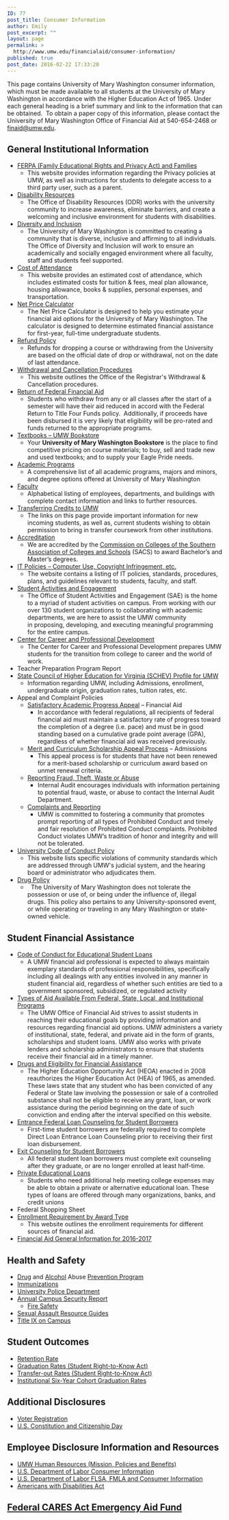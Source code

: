 ```yaml
---
ID: 77
post_title: Consumer Information
author: Emily
post_excerpt: ""
layout: page
permalink: >
  http://www.umw.edu/financialaid/consumer-information/
published: true
post_date: 2016-02-22 17:33:20
---
```

This page contains University of Mary Washington consumer information, which must be made available to all students at the University of Mary Washington in accordance with the Higher Education Act of 1965. Under each general heading is a brief summary and link to the information that can be obtained.  To obtain a paper copy of this information, please contact the University of Mary Washington Office of Financial Aid at 540-654-2468 or <a href="mailto:finaid@umw.edu">finaid@umw.edu</a>.
<h2>General Institutional Information</h2>
<ul>
 	<li><a href="http://www.umw.edu/financialaid/ferpa/">FERPA (Family Educational Rights and Privacy Act) and Families </a>
<ul>
 	<li>This website provides information regarding the Privacy policies at UMW, as well as instructions for students to delegate access to a third party user, such as a parent.</li>
</ul>
</li>
 	<li><a href="http://academics.umw.edu/disability/">Disability Resources </a>
<ul>
 	<li><span class="left">The Office of Disability Resources (ODR) works with the university community to increase awareness, eliminate barriers, and create a welcoming and inclusive environment for students with disabilities. </span></li>
</ul>
</li>
 	<li><a href="http://diversity.umw.edu/">Diversity and Inclusion</a>
<ul>
 	<li>The University of Mary Washington is committed to creating a community that is diverse, inclusive and affirming to all individuals. The Office of Diversity and Inclusion will work to ensure an academically and socially engaged environment where all faculty, staff and students feel supported.</li>
</ul>
</li>
 	<li><a href="http://www.umw.edu/financialaid/process/cost-of-attendance/">Cost of Attendance</a>
<ul>
 	<li>This website provides an estimated cost of attendance, which includes estimated costs for tuition &amp; fees, meal plan allowance, housing allowance, books &amp; supplies, personal expenses, and transportation.</li>
</ul>
</li>
 	<li><a href="http://adminfinance.umw.edu/umwstatic/financialaid/NetPriceCalculator/npcalc.htm">Net Price Calculator</a>
<ul>
 	<li>The Net Price Calculator is designed to help you estimate your financial aid options for the University of Mary Washington. The calculator is designed to determine estimated financial assistance for first-year, full-time undergraduate students.</li>
</ul>
</li>
 	<li><a href="http://adminfinance.umw.edu/studentaccounts/refund-policy-and-schedule/">Refund Policy</a>
<ul>
 	<li>Refunds for dropping a course or withdrawing from the University are based on the official date of drop or withdrawal, not on the date of last attendance.</li>
</ul>
</li>
 	<li><a href="http://academics.umw.edu/registrar/ferpa-policies-procedures-services/withdrawal-procedures/">Withdrawal and Cancellation Procedures</a>
<ul>
 	<li>This website outlines the Office of the Registrar's Withdrawal &amp; Cancellation procedures.</li>
</ul>
</li>
 	<li><a href="http://www.umw.edu/financialaid/process/leaving/return-of-funds/">Return of Federal Financial Aid</a>
<ul>
 	<li>Students who withdraw from any or all classes after the start of a semester will have their aid reduced in accord with the Federal Return to Title Four Funds policy.  Additionally, if proceeds have been disbursed it is very likely that eligibility will be pro-rated and funds returned to the appropriate programs.</li>
</ul>
</li>
 	<li><a href="http://bookstore.umw.edu/">Textbooks – UMW Bookstore</a>
<ul>
 	<li>Your <strong>University of Mary Washington Bookstore</strong> is the place to find competitive pricing on course materials; to buy, sell and trade new and used textbooks; and to supply your Eagle Pride needs.</li>
</ul>
</li>
 	<li><a href="https://academics.umw.edu/">Academic Programs</a>
<ul>
 	<li>A comprehensive list of all academic programs, majors and minors, and degree options offered at University of Mary Washington</li>
</ul>
</li>
 	<li><a href="http://www.umw.edu/directory/employee-type/faculty/">Faculty</a>
<ul>
 	<li>Alphabetical listing of employees, departments, and buildings with complete contact information and links to further resources.</li>
</ul>
</li>
 	<li><a href="http://academics.umw.edu/registrar/transfer-information/">Transferring Credits to UMW </a>
<ul>
 	<li>The links on this page provide important information for new incoming students, as well as, current students wishing to obtain permission to bring in transfer coursework from other institutions.</li>
</ul>
</li>
 	<li><a href="http://www.umw.edu/about/fast-facts/accreditations/">Accreditation</a>
<ul>
 	<li>We are accredited by the <a href="http://www.sacscoc.org/">Commission on Colleges of the Southern Association of Colleges and Schools</a> (SACS) to award Bachelor’s and Master’s degrees.</li>
</ul>
</li>
 	<li><a href="http://technology.umw.edu/it-policies/">IT Policies – Computer Use, Copyright Infringement, etc. </a>
<ul>
 	<li>The website contains a listing of IT policies, standards, procedures, plans, and guidelines relevant to students, faculty, and staff.</li>
</ul>
</li>
 	<li><a href="http://students.umw.edu/studentactivities/">Student Activities and Engagement</a>
<ul>
 	<li>The Office of Student Activities and Engagement (SAE) is the home to a myriad of student activities on campus. From working with our over 130 student organizations to collaborating with academic departments, we are here to assist the UMW community in proposing, developing, and executing meaningful programming for the entire campus.</li>
</ul>
</li>
 	<li><a href="http://www.umw.edu/careercenter/">Center for Career and Professional Development</a>
<ul>
 	<li>The Center for Career and Professional Development prepares UMW students for the transition from college to career and the world of work.</li>
</ul>
</li>
 	<li>Teacher Preparation Program Report</li>
 	<li><a href="http://research.schev.edu/iprofile.asp?UID=232681">State Council of Higher Education for Virginia (SCHEV) Profile for UMW</a>
<ul>
 	<li>Information regarding UMW, including Admissions, enrollment, undergraduate origin, graduation rates, tuition rates, etc.</li>
</ul>
</li>
 	<li>Appeal and Complaint Policies
<ul>
 	<li><a href="http://www.umw.edu/financialaid/eligibility/satisfactory-academic-progress/">Satisfactory Academic Progress Appeal</a> – Financial Aid
<ul>
 	<li>In accordance with federal regulations, all recipients of federal financial aid must maintain a satisfactory rate of progress toward the completion of a degree (i.e. pace) and must be in good standing based on a cumulative grade point average (GPA), regardless of whether financial aid was received previously.</li>
</ul>
</li>
 	<li><a href="http://www.umw.edu/financialaid/eligibility/merit-curriculum-scholarship-appeal-process/">Merit and Curriculum Scholarship Appeal Process</a> – Admissions
<ul>
 	<li>This appeal process is for students that have not been renewed for a merit-based scholarship or curriculum award based on unmet renewal criteria.</li>
</ul>
</li>
 	<li><a href="http://president.umw.edu/audit/fraud-theft-waste-or-abuse/">Reporting Fraud, Theft, Waste or Abuse</a>
<ul>
 	<li>Internal Audit encourages individuals with information pertaining to potential fraud, waste, or abuse to contact the Internal Audit Department.</li>
</ul>
</li>
 	<li><a href="http://diversity.umw.edu/title-ix/complaints-survivors/">Complaints and Reporting</a>
<ul>
 	<li>UMW is committed to fostering a community that promotes prompt reporting of all types of Prohibited Conduct and timely and fair resolution of Prohibited Conduct complaints. Prohibited Conduct violates UMW’s tradition of honor and integrity and will not be tolerated.</li>
</ul>
</li>
</ul>
</li>
 	<li><a href="http://students.umw.edu/judicialaffairs/the-judicial-system/code-of-conduct/">University Code of Conduct Policy</a>
<ul>
 	<li>This website lists specific violations of community standards which are addressed through UMW's judicial system, and the hearing board or administrator who adjudicates them.</li>
</ul>
</li>
 	<li><a href="http://students.umw.edu/judicialaffairs/drug-policies/#Policy">Drug Policy</a>
<ul>
 	<li>  The University of Mary Washington does not tolerate the possession or use of, or being under the influence of, illegal drugs. This policy also pertains to any University-sponsored event, or while operating or traveling in any Mary Washington or state-owned vehicle.</li>
</ul>
</li>
</ul>
<h2>Student Financial Assistance</h2>
<ul>
 	<li><a href="http://www.umw.edu/financialaid/consumer-information/codes-of-conduct/">Code of Conduct for Educational Student Loans
</a>
<ul>
 	<li>A UMW financial aid professional is expected to always maintain exemplary standards of professional responsibilities, specifically including all dealings with any entities involved in any manner in student financial aid, regardless of whether such entities are tied to a government sponsored, subsidized, or regulated activity</li>
</ul>
</li>
 	<li><a href="http://www.umw.edu/financialaid/types/">Types of Aid Available From Federal, State, Local, and Institutional Programs</a>
<ul>
 	<li>The UMW Office of Financial Aid strives to assist students in reaching their educational goals by providing information and resources regarding financial aid options. UMW administers a variety of institutional, state, federal, and private aid in the form of grants, scholarships and student loans. UMW also works with private lenders and scholarship administrators to ensure that students receive their financial aid in a timely manner.</li>
</ul>
</li>
 	<li><a href="http://students.umw.edu/judicialaffairs/drug-policies/#Financial">Drugs and Eligibility for Financial Assistance</a>
<ul>
 	<li>The Higher Education Opportunity Act (HEOA) enacted in 2008 reauthorizes the Higher Education Act (HEA) of 1965, as amended. These laws state that any student who has been convicted of any Federal or State law involving the possession or sale of a controlled substance shall not be eligible to receive any grant, loan, or work assistance during the period beginning on the date of such conviction and ending after the interval specified on this website.</li>
</ul>
</li>
 	<li><a href="https://studentaid.ed.gov/sa/fafsa/next-steps/entrance-counseling">Entrance Federal Loan Counseling for Student Borrowers</a><br class="BasicParagraphCxSpFirst" />
<ul>
 	<li>First-time student borrowers are federally required to complete Direct Loan Entrance Loan Counseling prior to receiving their first loan disbursement.</li>
</ul>
</li>
 	<li><a href="https://studentloans.gov/myDirectLoan/index.action">Exit Counseling for Student Borrowers</a>
<ul>
 	<li>All federal student loan borrowers must complete exit counseling after they graduate, or are no longer enrolled at least half-time.</li>
</ul>
</li>
 	<li><a href="http://www.umw.edu/financialaid/types/loans/private/">Private Educational Loans</a>
<ul>
 	<li>Students who need additional help meeting college expenses may be able to obtain a private or alternative educational loan. These types of loans are offered through many organizations, banks, and credit unions</li>
</ul>
</li>
 	<li>Federal Shopping Sheet</li>
 	<li><a href="http://www.umw.edu/financialaid/eligibility/enrollment-requirements/">Enrollment Requirement by Award Type</a>
<ul>
 	<li>This website outlines the enrollment requirements for different sources of financial aid.</li>
</ul>
</li>
 	<li><a href="http://www.umw.edu/financialaid/wp-content/uploads/sites/31/2016/03/2016-2017GeneralInformation.pdf">Financial Aid General Information for 2016-2017</a></li>
</ul>
<h2>Health and Safety</h2>
<ul>
 	<li><a href="http://www.samhsa.gov/prevention/">Drug</a> and <a href="http://www.collegedrinkingprevention.gov/">Alcohol</a> Abuse <a href="http://www.drugabuse.gov/">Prevention Program</a></li>
 	<li><a href="https://students.umw.edu/healthcenter/health-info/immunizations/">Immunizations</a></li>
 	<li><a href="http://www.umw.edu/police/">University Police Department</a></li>
 	<li><a href="http://www.umw.edu/police/2016-annual-security-report/">Annual Campus Security Report</a>
<ul>
 	<li><a href="http://www.umw.edu/police/2016-annual-security-report/fire-safety/">Fire Safety</a></li>
</ul>
</li>
 	<li><a href="http://diversity.umw.edu/title-ix/resource-guides-downloads/">Sexual Assault Resource Guides</a></li>
 	<li><a href="http://diversity.umw.edu/title-ix/on-campus/">Title IX on Campus</a></li>
</ul>
<h2>Student Outcomes</h2>
<ul>
 	<li><a href="http://nces.ed.gov/collegenavigator/?q=University+of+Mary+Washington&amp;s=all&amp;id=232681">Retention Rate</a></li>
 	<li><a href="http://nces.ed.gov/collegenavigator/?q=University+of+Mary+Washington&amp;s=all&amp;id=232681">Graduation Rates (Student Right-to-Know Act)</a></li>
 	<li><a href="http://nces.ed.gov/collegenavigator/?q=University+of+Mary+Washington&amp;s=all&amp;id=232681">Transfer-out Rates (Student Right-to-Know Act)</a></li>
 	<li><a href="http://nces.ed.gov/collegenavigator/?q=University+of+Mary+Washington&amp;s=all&amp;id=232681">Institutional Six-Year Cohort Graduation Rates</a></li>
</ul>
<h2>Additional Disclosures</h2>
<ul>
 	<li><a href="https://vote.elections.virginia.gov/VoterInformation">Voter Registration</a></li>
 	<li><a href="https://www.loc.gov/law/help/commemorative-observations/constitution-day.php">U.S. Constitution and Citizenship Day</a></li>
</ul>
<h2>Employee Disclosure Information and Resources</h2>
<ul>
 	<li><a href="http://adminfinance.umw.edu/hr/">UMW Human Resources (Mission, Policies and Benefits)</a></li>
 	<li><a href="http://www.dol.gov/dol/topic/health-plans/cobra.htm">U.S. Department of Labor Consumer Information</a></li>
 	<li><a href="http://www.dol.gov/WHD/">U.S. Department of Labor FLSA, FMLA and Consumer Information</a></li>
 	<li><a href="http://www.ada.gov/">Americans with Disabilities Act</a></li>
</ul>
<h2><a href="http://www.umw.edu/financialaid/cares-act/">Federal CARES Act Emergency Aid Fund</a></h2>
